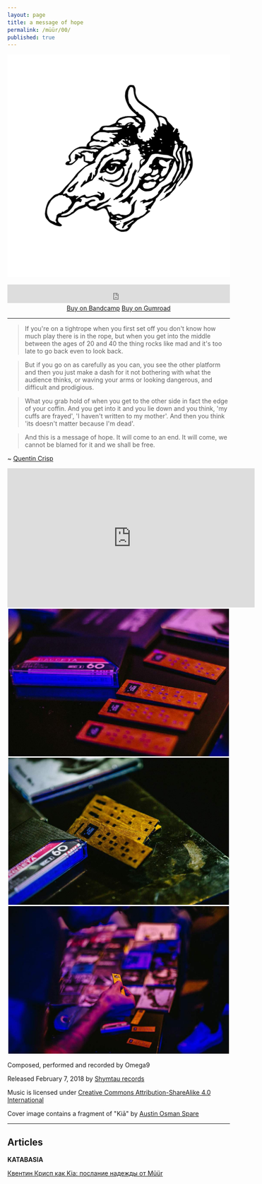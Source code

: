 ```yaml
---
layout: page
title: a message of hope
permalink: /müür/00/
published: true
---
```

![](/müür/00/cover.png)

<center>
<iframe style="border: 0; width: 100%; height: 42px;" src="https://bandcamp.com/EmbeddedPlayer/album=3484318043/size=small/bgcol=333333/linkcol=ffffff/transparent=true/" seamless><a href="http://omega9.bandcamp.com/album/a-message-of-hope">a message of hope by MÜÜR</a></iframe>
</center>


<center>
<a markdown="0" href="https://omega9.bandcamp.com/album/a-message-of-hope" class="btn">Buy on Bandcamp</a> <a markdown="0" href="https://gum.co/sGqSz" class="btn">Buy on Gumroad</a>
</center>

-----
> If you're on a tightrope when you first set off you don't know how much play there is in the rope, but when you get into the middle between the ages of 20 and 40 the thing rocks like mad and it's too late to go back even to look back.

> But if you go on as carefully as you can, you see the other platform and then you just make a dash for it not bothering with what the audience thinks, or waving your arms or looking dangerous, and difficult and prodigious.

> What you grab hold of when you get to the other side in fact the edge of your coffin. And you get into it and you lie down and you think, 'my cuffs are frayed', 'I haven't written to my mother'. And then you think 'its doesn't matter because I'm dead'.

> And this is a message of hope. It will come to an end. It will come, we cannot be blamed for it and we shall be free.

~ [Quentin Crisp](https://en.wikipedia.org/wiki/Quentin_Crisp)

<center>
<iframe width="560" height="315" src="https://www.youtube.com/embed/dzs-GY12DWY" frameborder="0" allow="accelerometer; autoplay; encrypted-media; gyroscope; picture-in-picture" allowfullscreen></iframe>
<br />

<img src="/müür/00/1.jpg" width="500"/>
<img src="/müür/00/2.jpg" width="500"/>
<img src="/müür/00/3.jpg" width="500"/>
</center>

Composed, performed and recorded by Omega9

Released February 7, 2018 by [Shymtau records](https://vk.com/shymtau)

Music is licensed under [Creative Commons Attribution-ShareAlike 4.0 International](https://creativecommons.org/licenses/by-sa/4.0/)

Cover image contains a fragment of "Kiā" by [Austin Osman Spare](https://en.wikipedia.org/wiki/Austin_Osman_Spare)

-----
## Articles

**KATABASIA**

[Квентин Крисп как Kia: послание надежды от Müür](https://katab.asia/2018/03/11/omega9/)